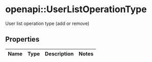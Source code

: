 # openapi::UserListOperationType

User list operation type (add or remove)

## Properties
Name | Type | Description | Notes
------------ | ------------- | ------------- | -------------


